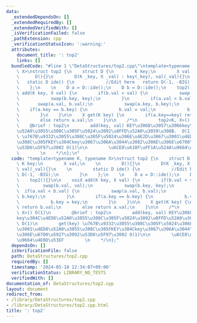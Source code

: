 ```yaml
---
data:
  _extendedDependsOn: []
  _extendedRequiredBy: []
  _extendedVerifiedWith: []
  _isVerificationFailed: false
  _pathExtension: cpp
  _verificationStatusIcon: ':warning:'
  attributes:
    document_title: ': top2'
    links: []
  bundledCode: "#line 1 \"DetaStructures/top2.cpp\"\ntemplate<typename K, typename\
    \ X>\nstruct top2 {\n    struct D {\n        K key;\n        X val;\n    \n  \
    \      D(){}\n        D(K _key, X _val) : key(_key), val(_val){}\n    \n     \
    \   static D ide() {\n            //Edit here   return D(-1, -BIG);\n        }\n\
    \    };\n    \n    D a = D::ide();\n    D b = D::ide();\n    top2(){}\n\n    void\
    \ add(K key, X val) {\n        if(b.val < val) {\n            swap(b.val, val);\n\
    \            swap(b.key, key);\n        }\n        if(a.val < b.val) {\n     \
    \       swap(a.val, b.val);\n            swap(a.key, b.key);\n        }\n    \
    \    if(a.key == b.key) {\n            b.val = val;\n            b.key = key;\n\
    \        }\n    }\n\n    X get(K key) {\n        if(a.key==key) return b.val;\n\
    \        else return a.val;\n    }\n\n    /*\n        top2<K, X>() O(1)\n    \
    \    @brief : top2\n        add(key, val) KEY\u3068\u3057\u3066key\u304C\u4ED8\
    \u52A0\u3055\u308C\u305F\u5024\u3092\u8FFD\u52A0\u3059\u308B.  O(1)\n        get(key)\
    \ \u767B\u9332\u3055\u308C\u305F\u5024\u306E\u4E2D\u3067\u3001\u4ED8\u52A0\u3055\
    \u308C\u305FKEY\u304Ckey\u3067\u306A\u3044\u3082\u306E\u306E\u6700\u5927\u3092\
    \u53D6\u5F97\u3002 O(1)\n\n        \u6CE8\u610F\uFF1A\u524A\u9664\u4E0D\u53EF\
    \        \n    */\n};\n"
  code: "template<typename K, typename X>\nstruct top2 {\n    struct D {\n       \
    \ K key;\n        X val;\n    \n        D(){}\n        D(K _key, X _val) : key(_key),\
    \ val(_val){}\n    \n        static D ide() {\n            //Edit here   return\
    \ D(-1, -BIG);\n        }\n    };\n    \n    D a = D::ide();\n    D b = D::ide();\n\
    \    top2(){}\n\n    void add(K key, X val) {\n        if(b.val < val) {\n   \
    \         swap(b.val, val);\n            swap(b.key, key);\n        }\n      \
    \  if(a.val < b.val) {\n            swap(a.val, b.val);\n            swap(a.key,\
    \ b.key);\n        }\n        if(a.key == b.key) {\n            b.val = val;\n\
    \            b.key = key;\n        }\n    }\n\n    X get(K key) {\n        if(a.key==key)\
    \ return b.val;\n        else return a.val;\n    }\n\n    /*\n        top2<K,\
    \ X>() O(1)\n        @brief : top2\n        add(key, val) KEY\u3068\u3057\u3066\
    key\u304C\u4ED8\u52A0\u3055\u308C\u305F\u5024\u3092\u8FFD\u52A0\u3059\u308B. \
    \ O(1)\n        get(key) \u767B\u9332\u3055\u308C\u305F\u5024\u306E\u4E2D\u3067\
    \u3001\u4ED8\u52A0\u3055\u308C\u305FKEY\u304Ckey\u3067\u306A\u3044\u3082\u306E\
    \u306E\u6700\u5927\u3092\u53D6\u5F97\u3002 O(1)\n\n        \u6CE8\u610F\uFF1A\u524A\
    \u9664\u4E0D\u53EF        \n    */\n};"
  dependsOn: []
  isVerificationFile: false
  path: DetaStructures/top2.cpp
  requiredBy: []
  timestamp: '2024-05-10 22:34:07+09:00'
  verificationStatus: LIBRARY_NO_TESTS
  verifiedWith: []
documentation_of: DetaStructures/top2.cpp
layout: document
redirect_from:
- /library/DetaStructures/top2.cpp
- /library/DetaStructures/top2.cpp.html
title: ': top2'
---
```

